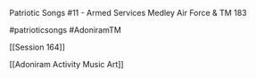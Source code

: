 Patriotic Songs #11 - Armed Services Medley Air Force & TM 183

#patrioticsongs #AdoniramTM 

[[Session 164]]

[[Adoniram Activity Music Art]]
